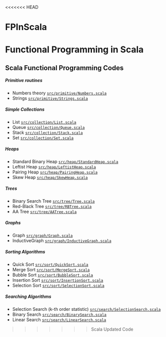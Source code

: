 <<<<<<< HEAD
# FPInScala
Functional Programming in Scala
=======
## Scala Functional Programming Codes
##### Primitive routines
* Numbers theory [`src/primitive/Numbers.scala`](https://github.comSHSSCPG131/FPInScalasrc/primitive/Numbers.scala)
* Strings [`src/primitive/Strings.scala`](https://github.comSHSSCPG131/FPInScalasrc/primitive/Strings.scala)

##### Simple Collections
* List [`src/collection/List.scala`](https://github.comSHSSCPG131/FPInScalasrc/collection/List.scala)
* Queue [`src/collection/Queue.scala`](https://github.comSHSSCPG131/FPInScalasrc/collection/Queue.scala)
* Stack [`src/collection/Stack.scala`](https://github.comSHSSCPG131/FPInScalasrc/collection/Stack.scala)
* Set [`src/collection/Set.scala`](https://github.comSHSSCPG131/FPInScalasrc/collection/Set.scala)

##### Heaps
* Standard Binary Heap [`src/heap/StandardHeap.scala`](https://github.comSHSSCPG131/FPInScalasrc/heap/StandardHeap.scala)
* Leftist Heap [`src/heap/LeftistHeap.scala`](https://github.comSHSSCPG131/FPInScalasrc/heap/LeftistHeap.scala)
* Pairing Heap [`src/heap/PairingHeap.scala`](https://github.comSHSSCPG131/FPInScalasrc/heap/PairingHeap.scala)
* Skew Heap [`src/heap/SkewHeap.scala`](https://github.comSHSSCPG131/FPInScalasrc/heap/SkewHeap.scala)


##### Trees
* Binary Search Tree [`src/tree/Tree.scala`](https://github.comSHSSCPG131/FPInScalasrc/tree/Tree.scala)
* Red-Black Tree [`src/tree/RBTree.scala`](https://github.comSHSSCPG131/FPInScalasrc/tree/RBTree.scala)
* AA Tree [`src/tree/AATree.scala`](https://github.comSHSSCPG131/FPInScalasrc/tree/AATree.scala)


##### Graphs
* Graph [`src/graph/Graph.scala`](https://github.comSHSSCPG131/FPInScalasrc/graph/Graph.scala)
* InductiveGraph [`src/graph/InductiveGraph.scala`](https://github.comSHSSCPG131/FPInScalasrc/graph/InductiveGraph.scala)

##### Sorting Algorithms
* Quick Sort [`src/sort/QuickSort.scala`](https://github.comSHSSCPG131/FPInScalasrc/sort/QuickSort.scala)
* Merge Sort [`src/sort/MergeSort.scala`](https://github.comSHSSCPG131/FPInScalasrc/sort/MergeSort.scala)
* Bubble Sort [`src/sort/BubbleSort.scala`](https://github.comSHSSCPG131/FPInScalasrc/sort/BubbleSort.scala)
* Insertion Sort [`src/sort/InsertionSort.scala`](https://github.comSHSSCPG131/FPInScalasrc/sort/InsertionSort.scala)
* Selection Sort [`src/sort/SelectionSort.scala`](https://github.comSHSSCPG131/FPInScalasrc/sort/SelectionSort.scala)

##### Searching Algorithms
* Selection Search (k-th order statistic) [`src/search/SelectionSearch.scala`](https://github.comSHSSCPG131/FPInScalasrc/search/SelectionSearch.scala)
* Binary Search [`src/search/BinarySearch.scala`](https://github.comSHSSCPG131/FPInScalasrc/search/BinarySearch.scala)
* Linear Search [`src/search/LinearSearch.scala`](https://github.comSHSSCPG131/FPInScalasrc/search/LinearSearch.scala)


>>>>>>> Scala Updated Code
